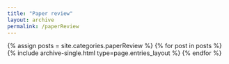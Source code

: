 ```yaml
---
title: "Paper review"
layout: archive
permalink: /paperReview
---
```



{% assign posts = site.categories.paperReview %}
{% for post in posts %} {% include archive-single.html type=page.entries_layout %} {% endfor %}
